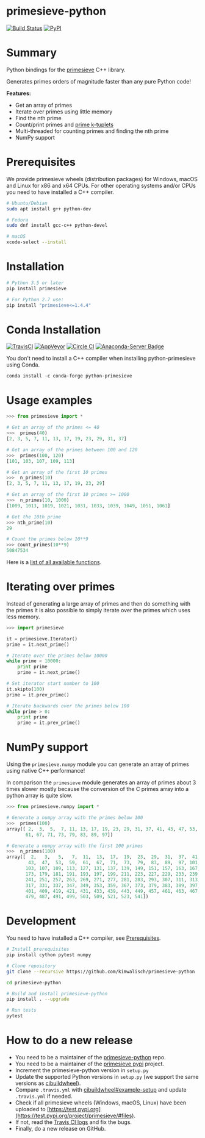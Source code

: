 # primesieve-python

[![Build Status](https://travis-ci.org/kimwalisch/primesieve-python.svg?branch=master)](https://travis-ci.org/kimwalisch/primesieve-python) [![PyPI](https://img.shields.io/pypi/v/primesieve.svg)](https://pypi.python.org/pypi/primesieve)

# Summary

Python bindings for the [primesieve](https://github.com/kimwalisch/primesieve)
C++ library.

Generates primes orders of magnitude faster than any pure Python code!

**Features:**

* Get an array of primes
* Iterate over primes using little memory
* Find the nth prime
* Count/print primes and [prime k-tuplets](https://en.wikipedia.org/wiki/Prime_k-tuple)
* Multi-threaded for counting primes and finding the nth prime
* NumPy support

# Prerequisites

We provide primesieve wheels (distribution packages) for Windows, macOS
and Linux for x86 and x64 CPUs. For other operating systems and/or CPUs
you need to have installed a C++ compiler.

```bash
# Ubuntu/Debian
sudo apt install g++ python-dev

# Fedora
sudo dnf install gcc-c++ python-devel

# macOS
xcode-select --install
```

# Installation

```bash
# Python 3.5 or later
pip install primesieve

# For Python 2.7 use:
pip install "primesieve<=1.4.4"
```

# Conda Installation

[![TravisCI](https://travis-ci.org/conda-forge/python-primesieve-feedstock.svg?branch=master)](https://travis-ci.org/conda-forge/python-primesieve-feedstock)
[![AppVeyor](https://ci.appveyor.com/api/projects/status/github/conda-forge/python-primesieve-feedstock?svg=True)](https://ci.appveyor.com/project/conda-forge/python-primesieve-feedstock/branch/master)
[![Circle CI](https://circleci.com/gh/conda-forge/python-primesieve-feedstock.svg?style=shield)](https://circleci.com/gh/conda-forge/python-primesieve-feedstock)
[![Anaconda-Server Badge](https://anaconda.org/conda-forge/python-primesieve/badges/downloads.svg)](https://anaconda.org/conda-forge/python-primesieve)

You don't need to install a C++ compiler when installing python-primesieve using Conda.

```
conda install -c conda-forge python-primesieve
```

# Usage examples

```Python
>>> from primesieve import *

# Get an array of the primes <= 40
>>>  primes(40)
[2, 3, 5, 7, 11, 13, 17, 19, 23, 29, 31, 37]

# Get an array of the primes between 100 and 120
>>>  primes(100, 120)
[101, 103, 107, 109, 113]

# Get an array of the first 10 primes
>>>  n_primes(10)
[2, 3, 5, 7, 11, 13, 17, 19, 23, 29]

# Get an array of the first 10 primes >= 1000
>>>  n_primes(10, 1000)
[1009, 1013, 1019, 1021, 1031, 1033, 1039, 1049, 1051, 1061]

# Get the 10th prime
>>> nth_prime(10)
29

# Count the primes below 10**9
>>> count_primes(10**9)
50847534
```

Here is a [list of all available functions](primesieve/_primesieve.pyx).

# Iterating over primes

Instead of generating a large array of primes and then do something
with the primes it is also possible to simply iterate over the primes
which uses less memory.

```Python
>>> import primesieve

it = primesieve.Iterator()
prime = it.next_prime()

# Iterate over the primes below 10000
while prime < 10000:
    print prime
    prime = it.next_prime()

# Set iterator start number to 100
it.skipto(100)
prime = it.prev_prime()

# Iterate backwards over the primes below 100
while prime > 0:
    print prime
    prime = it.prev_prime()
```

# NumPy support

Using the ```primesieve.numpy``` module you can generate an array of
primes using native C++ performance!

In comparison the ```primesieve``` module generates an array of primes
about 3 times slower mostly because the conversion of the C primes
array into a python array is quite slow.

```Python
>>> from primesieve.numpy import *

# Generate a numpy array with the primes below 100
>>>  primes(100)
array([ 2,  3,  5,  7, 11, 13, 17, 19, 23, 29, 31, 37, 41, 43, 47, 53, 59,
       61, 67, 71, 73, 79, 83, 89, 97])

# Generate a numpy array with the first 100 primes
>>>  n_primes(100)
array([  2,   3,   5,   7,  11,  13,  17,  19,  23,  29,  31,  37,  41,
        43,  47,  53,  59,  61,  67,  71,  73,  79,  83,  89,  97, 101,
       103, 107, 109, 113, 127, 131, 137, 139, 149, 151, 157, 163, 167,
       173, 179, 181, 191, 193, 197, 199, 211, 223, 227, 229, 233, 239,
       241, 251, 257, 263, 269, 271, 277, 281, 283, 293, 307, 311, 313,
       317, 331, 337, 347, 349, 353, 359, 367, 373, 379, 383, 389, 397,
       401, 409, 419, 421, 431, 433, 439, 443, 449, 457, 461, 463, 467,
       479, 487, 491, 499, 503, 509, 521, 523, 541])
```

# Development

You need to have installed a C++ compiler, see [Prerequisites](#prerequisites).

```bash
# Install prerequisites
pip install cython pytest numpy

# Clone repository
git clone --recursive https://github.com/kimwalisch/primesieve-python

cd primesieve-python

# Build and install primesieve-python
pip install . --upgrade

# Run tests
pytest
```

# How to do a new release

* You need to be a maintainer of the [primesieve-python](https://github.com/kimwalisch/primesieve-python) repo.
* You need to be a maintainer of the [primesieve pypi](https://pypi.org/project/primesieve) project.
* Increment the primesieve-python version in ```setup.py```
* Update the supported Python versions in ```setup.py``` (we support the same versions as [cibuildwheel](https://pypi.org/project/cibuildwheel)).
* Compare ```.travis.yml``` with [cibuildwheel#example-setup](https://github.com/joerick/cibuildwheel#example-setup) and update ```.travis.yml``` if needed.
* Check if all primesieve wheels (Windows, macOS, Linux) have been uploaded to [https://test.pypi.org](https://test.pypi.org/project/primesieve/#files).
* If not, read the [Travis CI logs](https://travis-ci.org/github/kimwalisch/primesieve-python) and fix the bugs.
* Finally, do a new release on GitHub.
